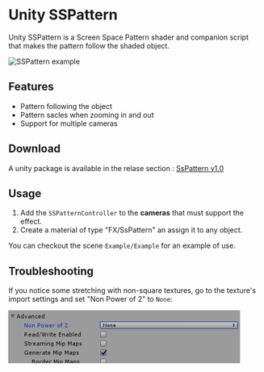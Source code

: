 Unity SSPattern
===============

Unity SSPattern is a Screen Space Pattern shader and companion script that makes the pattern follow the shaded object.

![SSPattern example](doc/example.gif)

Features
--------

 - Pattern following the object
 - Pattern sacles when zooming in and out
 - Support for multiple cameras

Download
--------

A unity package is available in the relase section : [SsPattern v1.0](https://github.com/eliemichel/UnitySsPattern/releases/download/v1.1/UnitySsPattern-v1.0.unitypackage)

Usage
-----

1. Add the `SSPatternController` to the **cameras** that must support the effect.
2. Create a material of type "FX/SsPattern" an assign it to any object.

You can checkout the scene `Example/Example` for an example of use.

Troubleshooting
---------------

If you notice some stretching with non-square textures, go to the texture's import settings and set "Non Power of 2" to `None`:

![Set Non Power of 2 to none](doc/texture-import.png)
